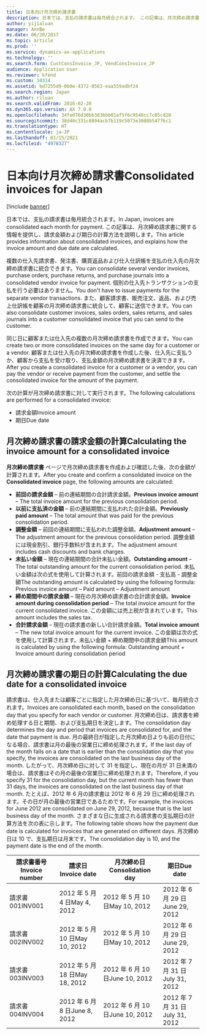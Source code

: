 ```yaml
---
title: 日本向け月次締め請求書
description: 日本では、支払の請求書は毎月統合されます。 この記事は、月次締め請求書に関する情報を提供し、請求金額および期日の計算方法を説明します。
author: yijialuan
manager: AnnBe
ms.date: 06/20/2017
ms.topic: article
ms.prod: ''
ms.service: dynamics-ax-applications
ms.technology: ''
ms.search.form: CustConsInvoice_JP, VendConsInvoice_JP
audience: Application User
ms.reviewer: kfend
ms.custom: 10314
ms.assetid: bd7255d9-0b0e-4372-8563-eaa559adbf24
ms.search.region: Japan
ms.author: riluan
ms.search.validFrom: 2016-02-28
ms.dyn365.ops.version: AX 7.0.0
ms.openlocfilehash: 34fed76d30bb383bbb01af5f6c9548cc7c05cd28
ms.sourcegitcommit: 38d40c331c8894acb7b119c5073e3088b54776c1
ms.translationtype: HT
ms.contentlocale: ja-JP
ms.lasthandoff: 01/15/2021
ms.locfileid: "4978327"
---
```

# <a name="consolidated-invoices-for-japan"></a><span data-ttu-id="d2369-104">日本向け月次締め請求書</span><span class="sxs-lookup"><span data-stu-id="d2369-104">Consolidated invoices for Japan</span></span>

[!include [banner](../includes/banner.md)]

<span data-ttu-id="d2369-105">日本では、支払の請求書は毎月統合されます。</span><span class="sxs-lookup"><span data-stu-id="d2369-105">In Japan, invoices are consolidated each month for payment.</span></span> <span data-ttu-id="d2369-106">この記事は、月次締め請求書に関する情報を提供し、請求金額および期日の計算方法を説明します。</span><span class="sxs-lookup"><span data-stu-id="d2369-106">This article provides information about consolidated invoices, and explains how the invoice amount and due date are calculated.</span></span>

<span data-ttu-id="d2369-107">複数の仕入先請求書、発注書、購買返品および仕入仕訳帳を支払の仕入先の月次締め請求書に統合できます。</span><span class="sxs-lookup"><span data-stu-id="d2369-107">You can consolidate several vendor invoices, purchase orders, purchase returns, and purchase journals into a consolidated vendor invoice for payment.</span></span> <span data-ttu-id="d2369-108">個別の仕入先トランザクションの支払を行う必要はありません。</span><span class="sxs-lookup"><span data-stu-id="d2369-108">You don't have to issue payments for the separate vendor transactions.</span></span> <span data-ttu-id="d2369-109">また、顧客請求書、販売注文、返品、および売上仕訳帳を顧客の月次締め請求書に統合して、顧客に送信できます。</span><span class="sxs-lookup"><span data-stu-id="d2369-109">You can also consolidate customer invoices, sales orders, sales returns, and sales journals into a customer consolidated invoice that you can send to the customer.</span></span>

<span data-ttu-id="d2369-110">同じ日に顧客または仕入先の複数の月次締め請求書を作成できます。</span><span class="sxs-lookup"><span data-stu-id="d2369-110">You can create two or more consolidated invoices on the same day for a customer or a vendor.</span></span> <span data-ttu-id="d2369-111">顧客または仕入先の月次締め請求書を作成した後、仕入先に支払うか、顧客から支払を受け取り、支払金額の月次締め請求書を決済できます。</span><span class="sxs-lookup"><span data-stu-id="d2369-111">After you create a consolidated invoice for a customer or a vendor, you can pay the vendor or receive payment from the customer, and settle the consolidated invoice for the amount of the payment.</span></span>

<span data-ttu-id="d2369-112">次の計算が月次締め請求書に対して実行されます。</span><span class="sxs-lookup"><span data-stu-id="d2369-112">The following calculations are performed for a consolidated invoice:</span></span>

-   <span data-ttu-id="d2369-113">請求金額</span><span class="sxs-lookup"><span data-stu-id="d2369-113">Invoice amount</span></span>
-   <span data-ttu-id="d2369-114">期日</span><span class="sxs-lookup"><span data-stu-id="d2369-114">Due date</span></span>

## <a name="calculating-the-invoice-amount-for-a-consolidated-invoice"></a><span data-ttu-id="d2369-115">月次締め請求書の請求金額の計算</span><span class="sxs-lookup"><span data-stu-id="d2369-115">Calculating the invoice amount for a consolidated invoice</span></span>
<span data-ttu-id="d2369-116">**月次締め請求書** ページで月次締め請求書を作成および確認した後、次の金額が計算されます。</span><span class="sxs-lookup"><span data-stu-id="d2369-116">After you create and confirm a consolidated invoice on the **Consolidated invoice** page, the following amounts are calculated:</span></span>

-   <span data-ttu-id="d2369-117">**前回の請求金額** – 前の連結期間の合計請求金額。</span><span class="sxs-lookup"><span data-stu-id="d2369-117">**Previous invoice amount** – The total invoice amount for the previous consolidation period.</span></span>
-   <span data-ttu-id="d2369-118">**以前に支払済の金額** – 前の連結期間に支払われた合計金額。</span><span class="sxs-lookup"><span data-stu-id="d2369-118">**Previously paid amount** – The total amount that was paid for the previous consolidation period.</span></span>
-   <span data-ttu-id="d2369-119">**調整金額** – 前回の連結期間に支払われた調整金額。</span><span class="sxs-lookup"><span data-stu-id="d2369-119">**Adjustment amount** – The adjustment amount for the previous consolidation period.</span></span> <span data-ttu-id="d2369-120">調整金額には現金割引、銀行手数料が含まれます。</span><span class="sxs-lookup"><span data-stu-id="d2369-120">The adjustment amount includes cash discounts and bank charges.</span></span>
-   <span data-ttu-id="d2369-121">**未払い金額** – 現在の連結期間の合計未払い金額。</span><span class="sxs-lookup"><span data-stu-id="d2369-121">**Outstanding amount** – The total outstanding amount for the current consolidation period.</span></span> <span data-ttu-id="d2369-122">未払い金額は次の式を使用して計算されます。前回の請求金額 - 支払高 - 調整金額</span><span class="sxs-lookup"><span data-stu-id="d2369-122">The outstanding amount is calculated by using the following formula: Previous invoice amount – Paid amount – Adjustment amount</span></span>
-   <span data-ttu-id="d2369-123">**締め期間中の請求金額** – 現在の月次締め請求書の合計請求金額。</span><span class="sxs-lookup"><span data-stu-id="d2369-123">**Invoice amount during consolidation period** – The total invoice amount for the current consolidated invoice.</span></span> <span data-ttu-id="d2369-124">この金額には売上税が含まれています。</span><span class="sxs-lookup"><span data-stu-id="d2369-124">This amount includes the sales tax.</span></span>
-   <span data-ttu-id="d2369-125">**合計請求金額** – 現在の請求書の新しい合計請求金額。</span><span class="sxs-lookup"><span data-stu-id="d2369-125">**Total invoice amount** – The new total invoice amount for the current invoice.</span></span> <span data-ttu-id="d2369-126">この金額は次の式を使用して計算されます。未払い金額 + 締め期間中の請求金額</span><span class="sxs-lookup"><span data-stu-id="d2369-126">This amount is calculated by using the following formula: Outstanding amount + Invoice amount during consolidation period</span></span>

## <a name="calculating-the-due-date-for-a-consolidated-invoice"></a><span data-ttu-id="d2369-127">月次締め請求書の期日の計算</span><span class="sxs-lookup"><span data-stu-id="d2369-127">Calculating the due date for a consolidated invoice</span></span>
<span data-ttu-id="d2369-128">請求書は、仕入先または顧客ごとに指定した月次締め日に基づいて、毎月統合されます。</span><span class="sxs-lookup"><span data-stu-id="d2369-128">Invoices are consolidated each month, based on the consolidation day that you specify for each vendor or customer.</span></span> <span data-ttu-id="d2369-129">月次締め日は、請求書を締め処理する日と期間、および支払期日を決定します。</span><span class="sxs-lookup"><span data-stu-id="d2369-129">The consolidation day determines the day and period that invoices are consolidated for, and the date that payment is due.</span></span> <span data-ttu-id="d2369-130">月の最終日が指定した月次締め日よりも前の日付になる場合、請求書は月の最後の営業日に締め処理されます。</span><span class="sxs-lookup"><span data-stu-id="d2369-130">If the last day of the month falls on a date that is earlier than the consolidation day that you specify, the invoices are consolidated on the last business day of the month.</span></span> <span data-ttu-id="d2369-131">したがって、月次締め日に対して 31 を指定し、現在の月が 31 日未満の場合は、請求書はその月の最後の営業日に締め処理されます。</span><span class="sxs-lookup"><span data-stu-id="d2369-131">Therefore, if you specify 31 for the consolidation day, but the current month has fewer than 31 days, the invoices are consolidated on the last business day of that month.</span></span> <span data-ttu-id="d2369-132">たとえば、2012 年 6 月の請求書は 2012 年 6 月 29 日に締め処理されます。その日が月の最後の営業日であるためです。</span><span class="sxs-lookup"><span data-stu-id="d2369-132">For example, the invoices for June 2012 are consolidated on June 29, 2012, because that is the last business day of the month.</span></span> <span data-ttu-id="d2369-133">さまざまな日に生成される請求書の支払期日の計算方法を次の表に示します。</span><span class="sxs-lookup"><span data-stu-id="d2369-133">The following table shows how the payment due date is calculated for invoices that are generated on different days.</span></span> <span data-ttu-id="d2369-134">月次締め日は 10 で、支払期日は月末です。</span><span class="sxs-lookup"><span data-stu-id="d2369-134">The consolidation day is 10, and the payment date is the end of the month.</span></span>

| <span data-ttu-id="d2369-135">請求書番号</span><span class="sxs-lookup"><span data-stu-id="d2369-135">Invoice number</span></span> | <span data-ttu-id="d2369-136">請求日</span><span class="sxs-lookup"><span data-stu-id="d2369-136">Invoice date</span></span> | <span data-ttu-id="d2369-137">月次締め日</span><span class="sxs-lookup"><span data-stu-id="d2369-137">Consolidation day</span></span> | <span data-ttu-id="d2369-138">期日</span><span class="sxs-lookup"><span data-stu-id="d2369-138">Due date</span></span>      |
|----------------|--------------|-------------------|---------------|
| <span data-ttu-id="d2369-139">請求書 001</span><span class="sxs-lookup"><span data-stu-id="d2369-139">INV001</span></span>         | <span data-ttu-id="d2369-140">2012 年 5 月 4 日</span><span class="sxs-lookup"><span data-stu-id="d2369-140">May 4, 2012</span></span>  | <span data-ttu-id="d2369-141">2012 年 5 月 10 日</span><span class="sxs-lookup"><span data-stu-id="d2369-141">May 10, 2012</span></span>      | <span data-ttu-id="d2369-142">2012 年 6 月 29 日</span><span class="sxs-lookup"><span data-stu-id="d2369-142">June 29, 2012</span></span> |
| <span data-ttu-id="d2369-143">請求書 002</span><span class="sxs-lookup"><span data-stu-id="d2369-143">INV002</span></span>         | <span data-ttu-id="d2369-144">2012 年 5 月 10 日</span><span class="sxs-lookup"><span data-stu-id="d2369-144">May 10, 2012</span></span> | <span data-ttu-id="d2369-145">2012 年 5 月 10 日</span><span class="sxs-lookup"><span data-stu-id="d2369-145">May 10, 2012</span></span>      | <span data-ttu-id="d2369-146">2012 年 6 月 29 日</span><span class="sxs-lookup"><span data-stu-id="d2369-146">June 29, 2012</span></span> |
| <span data-ttu-id="d2369-147">請求書 003</span><span class="sxs-lookup"><span data-stu-id="d2369-147">INV003</span></span>         | <span data-ttu-id="d2369-148">2012 年 5 月 18 日</span><span class="sxs-lookup"><span data-stu-id="d2369-148">May 18, 2012</span></span> | <span data-ttu-id="d2369-149">2012 年 6 月 10 日</span><span class="sxs-lookup"><span data-stu-id="d2369-149">June 10, 2012</span></span>     | <span data-ttu-id="d2369-150">2012 年 7 月 31 日</span><span class="sxs-lookup"><span data-stu-id="d2369-150">July 31, 2012</span></span> |
| <span data-ttu-id="d2369-151">請求書 004</span><span class="sxs-lookup"><span data-stu-id="d2369-151">INV004</span></span>         | <span data-ttu-id="d2369-152">2012 年 6 月 8 日</span><span class="sxs-lookup"><span data-stu-id="d2369-152">June 8, 2012</span></span> | <span data-ttu-id="d2369-153">2012 年 6 月 10 日</span><span class="sxs-lookup"><span data-stu-id="d2369-153">June 10, 2012</span></span>     | <span data-ttu-id="d2369-154">2012 年 7 月 31 日</span><span class="sxs-lookup"><span data-stu-id="d2369-154">July 31, 2012</span></span> |





